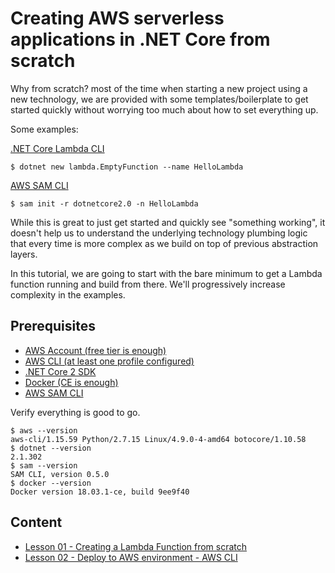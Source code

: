 # Creating AWS serverless applications in .NET Core from scratch

Why from scratch? most of the time when starting a new project using a new technology, we are provided with some templates/boilerplate to get started quickly without worrying too much about how to set everything up.

Some examples:

[.NET Core Lambda CLI](https://docs.aws.amazon.com/lambda/latest/dg/lambda-dotnet-coreclr-deployment-package.html)

```shell
$ dotnet new lambda.EmptyFunction --name HelloLambda
```

[AWS SAM CLI](https://github.com/awslabs/aws-sam-cli)

```shell
$ sam init -r dotnetcore2.0 -n HelloLambda
```

While this is great to just get started and quickly see "something working", it doesn't help us to understand the underlying technology plumbing logic that every time is more complex as we build on top of previous abstraction layers. 

In this tutorial, we are going to start with the bare minimum to get a Lambda function running and build from there. We'll progressively increase complexity in the examples.

## Prerequisites

* [AWS Account (free tier is enough)](https://aws.amazon.com/free/)
* [AWS CLI (at least one profile configured)](https://docs.aws.amazon.com/cli/latest/userguide/installing.html)
* [.NET Core 2 SDK](https://www.microsoft.com/net/download)
* [Docker (CE is enough)](https://www.docker.com/community-edition#/download)
* [AWS SAM CLI](https://github.com/awslabs/aws-sam-cli)

Verify everything is good to go.

```shell
$ aws --version
aws-cli/1.15.59 Python/2.7.15 Linux/4.9.0-4-amd64 botocore/1.10.58
$ dotnet --version
2.1.302
$ sam --version
SAM CLI, version 0.5.0
$ docker --version
Docker version 18.03.1-ce, build 9ee9f40
```

## Content

* [Lesson 01 - Creating a Lambda Function from scratch](lesson-01/)
* [Lesson 02 - Deploy to AWS environment - AWS CLI](lesson-02/)
